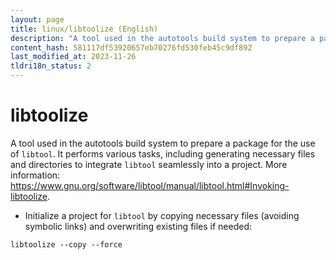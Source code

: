 ```yaml
---
layout: page
title: linux/libtoolize (English)
description: "A tool used in the autotools build system to prepare a package for the use of `libtool`."
content_hash: 581117df53920657eb70276fd530feb45c9df892
last_modified_at: 2023-11-26
tldri18n_status: 2
---
```

# libtoolize

A tool used in the autotools build system to prepare a package for the use of `libtool`.
It performs various tasks, including generating necessary files and directories to integrate `libtool` seamlessly into a project.
More information: <https://www.gnu.org/software/libtool/manual/libtool.html#Invoking-libtoolize>.

- Initialize a project for `libtool` by copying necessary files (avoiding symbolic links) and overwriting existing files if needed:

`libtoolize --copy --force`
